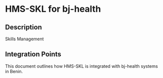 # HMS-SKL for bj-health

## Description

Skills Management

## Integration Points

This document outlines how HMS-SKL is integrated with bj-health systems in Benin.
